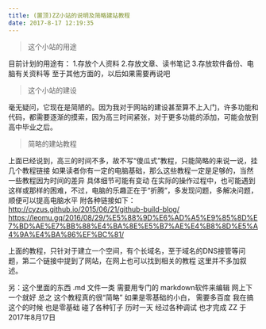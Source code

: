 ```yaml
---
title: (置顶)ZZ小站的说明及简略建站教程
date: 2017-8-17 12:19:35
---
```


> 这个小站的用途

目前计划的用途有： 1.存放个人资料 2.存放文章、读书笔记 3.存放软件备份、电脑有关资料等
至于其他方面的，以后如果需要再说吧

> 这个小站的建设

毫无疑问，它现在是简陋的。因为我对于网站的建设甚至算不上入门，许多功能和代码，都需要逐渐的摸索，因为高三时间紧张，对于更多功能的添加，可能会放到高中毕业之后。

> 简略的建站教程
  
上面已经说到，高三的时间不多，故不写“傻瓜式”教程，只能简略的来说一说，挂几个教程链接
如果读者你有一定的电脑基础，那么这些教程一定是足够的，当然 一些教程因为时间的差异 具体细节可能有变动
在实际的操作过程中，也可能遇到这样或那样的困难，不过，电脑的乐趣正在于“折腾”，多发现问题，多解决问题，顺便可以提高电脑水平
附各种链接如下：
http://cyzus.github.io/2015/06/21/github-build-blog/
https://leomu.gq/2016/08/29/%E5%88%9D%E6%AD%A5%E9%85%8D%E7%BD%AE%E7%BB%88%E4%BA%8E%E5%B7%AE%E4%B8%8D%E5%A4%9A%E4%BA%86%EF%BC%81/

上面的教程，只针对于建立一个空间，有个长域名，至于域名的DNS接管等问题，第二个链接中提到了网站，在网上也可以找到相关的教程
这里并不多加叙述。

另：这个里面的东西 .md 文件一类 需要用专门的 markdown软件来编辑 网上下一个就好
总之 这个教程真的很“简略” 如果是零基础的小白， 需要多百度
我在搞这个的时候 也是零基础 碰了各种钉子 历时一天 经过各种调试 也才完成
ZZ 于2017年8月17日